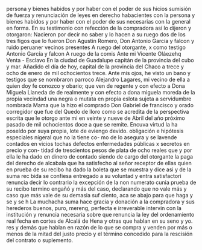 persona y bienes habidos y por haber con el poder de sus
hicios sumisión de fuerza y renunciación de leyes en derecho
habacientes con la persona y bienes habidos y por haber con el poder de sus
necesarias con la general en forma. En su testimonio con refección de la compradora así lo dijeron y otorgaron: Nacieron por decir no saber y lo hacen a su ruego dos de los tres figos que lo fueron Don Agustin Romero, Don Antonio García y
falcon y ruido peruaner vecinos presentes
A ruego del otorgante, x
como testigo Antonio García y falcon
A ruego de la comis
Ante mi
Vicente Oláezehq
Venta - Esclavo
En la ciudad de Guadalupe capitán de la provincia del cubo y mar.
Añadido el día de hoy, capital de la provincia del Chaco a trece y ocho de enero de mil ochocientos trece. Ante mis ojos, he visto un bano y testigos que se nombraron parroco Alejandro Lagares, mi vecino de ella a quien doy fe conozco y obario; que ven de regente y con efecto a Dona Miguela Llaneda de
de realmente y con efecto a dona miguela moreda de la propia vecindad una negra o mutata en propia eslota sujeta a servidumbre nombrada Mama que la hizo el comprado Don Gabriel de francisco y orado corregidor que fue del
Quedo de lloro como se acredita de la perspectiva escrita que le otorgo ante mi en veinte y nueve de Abril del año próximo pasado de mil ochocientos doce a que se remite. Encuva virtud la ha poseído por suya propia, lote de eviengo devido.
obligación e hipótesis especiales nígeral que no la tiene co- mo de lo asegura y se lavende contados en vicios tochas defectos enfermedades públicas x secretos en precio y con- tidad de trescientos pesos de plata de ocho reales que
y por ella le ha dado en dinero de contado siendo de cargo del otorgante la paga del derecho de alcabala que ha satisfecho al señor receptor de ellas quien en prueba de su recibo ha dado la boleta que se muestra y dice asi y de la suma rec
bida se confiesa entregado a su voluntad y entra satisfactori
renuncia decir lo contrario la excepción de la non numerato
cunia prueba de su recibo termino engañó y más del caso, declarando que no vale más y caso que más vale de su demasia suf
ciento, aca se abajo para que haga y se y se h
La muchacha suma hace gracia y donación a la compradora y sus herederos buenos, puro, mereng, perfecta e irreverable intervin con la institución y renuncia necesaria sobre que renuncia la ley del ordenamiento real fecha en cortes de Alcalá de Hena y otras que hablan en su seno y yo.
res y demás que hablan en razón de lo que se compra y venden por más o menos de la mitad del justo precio y el término concedido para la rescisión del contrato o suplemento.